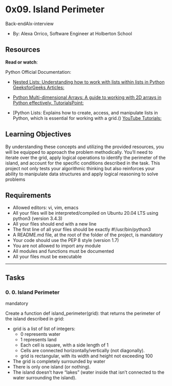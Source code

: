 0x09. Island Perimeter
==========================

Back-endAlx-interview

-   By:  Alexa Orrico, Software Engineer at Holberton School


Resources
---------

**Read or watch**:


Python Official Documentation:

-   [Nested Lists: Understanding how to work with lists within lists in Python
GeeksforGeeks Articles:](https://www.geeksforgeeks.org/python-using-2d-arrays-lists-the-right-way/)

-    [Python Multi-dimensional Arrays: A guide to working with 2D arrays in Python effectively.
TutorialsPoint:](https://www.tutorialspoint.com/python/python_lists.htm)

-    [Python Lists: Explains how to create, access, and manipulate lists in Python, which is essential for working with a grid.()
[YouTube Tutorials:](https://www.youtube.com/watch?feature=shared&v=aNzepGawwCI)
 

Learning Objectives
-------------------

By understanding these concepts and utilizing the provided resources, you will be equipped to approach the problem methodically. You’ll need to iterate over the grid, apply logical operations to identify the perimeter of the island, and account for the specific conditions described in the task. This project not only tests your algorithmic thinking but also reinforces your ability to manipulate data structures and apply logical reasoning to solve problems

Requirements
------------

-   Allowed editors: vi, vim, emacs
-   All your files will be interpreted/compiled on Ubuntu 20.04 LTS using python3 (version 3.4.3)
-   All your files should end with a new line
-   The first line of all your files should be exactly #!/usr/bin/python3
-   A README.md file, at the root of the folder of the project, is mandatory
-   Your code should use the PEP 8 style (version 1.7)
-   You are not allowed to import any module
-   All modules and functions must be documented
-   All your files must be executable

------------------------------


Tasks
-----

### 0\. 0. Island Perimeter

mandatory

Create a function def island_perimeter(grid): that returns the perimeter of the island described in grid:

-    grid is a list of list of integers:
     -    0 represents water
     -    1 represents land
     -    Each cell is square, with a side length of 1
     -    Cells are connected horizontally/vertically (not diagonally).
     -    grid is rectangular, with its width and height not exceeding 100
-    The grid is completely surrounded by water
-    There is only one island (or nothing).
-    The island doesn’t have “lakes” (water inside that isn’t connected to the water surrounding the island).